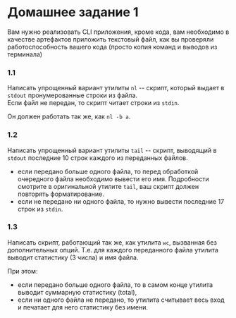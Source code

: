 # Домашнее задание 1

Вам нужно реализовать CLI приложения, кроме кода, вам необходимо в качестве артефактов приложить текстовый файл, как вы проверяли работоспособность вашего кода (просто копия команд и выводов из терминала)

### 1.1

Написать упрощенный вариант утилиты `nl` -- скрипт, который выдает в `stdout` пронумерованные строки из файла.  
Если файл не передан, то скрипт читает строки из `stdin`.

Он должен работать так же, как `nl -b a`.

### 1.2

Написать упрощенный вариант утилиты `tail` -- скрипт, выводящий в `stdout` последние 10 строк каждого из переданных файлов.

- если передано больше одного файла, то перед обработкой очередного файла необходимо вывести его имя. Подробности смотрите в оригинальной утилите `tail`, ваш скрипт должен повторять форматирование.
- если не передано ни одного файла, то нужно вывести последние 17 строк из `stdin`.

### 1.3

Написать скрипт, работающий так же, как утилита `wc`, вызванная без дополнительных опций.
Т.е. для каждого переданного файла утилита выводит статистику (3 числа) и имя файла.

При этом:

- если передано больше одного файла, то в самом конце утилита выводит суммарную статистику (total),
- если ни одного файла не передано, то утилита считывает весь вход и печатает для него статистику без имени.
